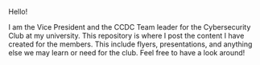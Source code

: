 Hello!

I am the Vice President and the CCDC Team leader for the Cybersecurity Club at my university. This repository is where I post the content I have created for the members. This include flyers, presentations, and anything else we may learn or need for the club. Feel free to have a look around!
